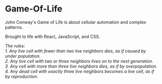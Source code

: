 # Game-Of-Life
John Conway's Game of Life is about cellular automation and complex patterns.

Brought to life with React, JavaScript, and CSS. 

*The rules:* </br>
*1. Any live cell with fewer than two live neighbors dies, as if caused by under population.* <br/>
*2. Any live cell with two or three neighbors lives on to the next generation.* </br>
*3. Any cell with more than three live neighbors dies, as if by overpopulation.* </br>
*4. Any dead cell with exactly three live neighbors becomes a live cell, as if by reproduction.*
